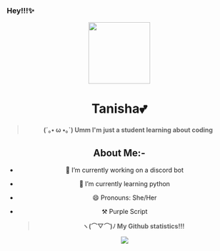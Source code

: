 ### Hey!!!✨
<div align='center'>
  <div align='center'>
    <img
      src='https://i.scdn.co/image/ab67616d0000b2737f0d153d87dc03712137029b'
      width='138'
      height='138'
    />
  </div>

<h1>Tanisha💕</h1>
<blockquote><strong>(´｡• ω •｡`) Umm I'm just a student learning about coding</strong></blockquote>
  
## About Me:-
- 🔭 I’m currently working on a discord bot
  
- 🌱 I’m currently learning python
  
- 😄 Pronouns: She/Her
  
- ⚒ Purple Script 

  <blockquote><strong>ヽ(⌒▽⌒)ﾉ My Github statistics!!!<strong></blockquote>
    
  ![](https://github-readme-stats.vercel.app/api?username=Tanisha281219&count_private=true&show_icons=true&theme=pink)
  
